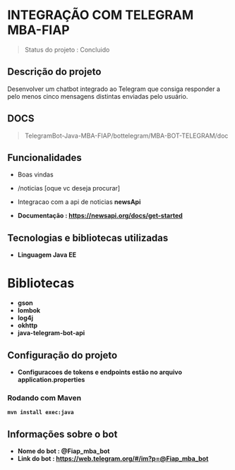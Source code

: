 # INTEGRAÇÃO COM TELEGRAM MBA-FIAP

> Status do projeto : Concluido

## Descrição do projeto 

Desenvolver um chatbot integrado ao Telegram que consiga responder a pelo menos cinco mensagens distintas enviadas pelo usuário.

## DOCS

> TelegramBot-Java-MBA-FIAP/bottelegram/MBA-BOT-TELEGRAM/doc

## Funcionalidades

- Boas vindas
- /noticias [oque vc deseja procurar]

- Integracao com a api de noticias <b>newsApi</br>
- Documentação : https://newsapi.org/docs/get-started

## Tecnologias e bibliotecas utilizadas

 - Linguagem Java EE
 
# Bibliotecas
 - gson
 - lombok
 - log4j
 - okhttp
 - java-telegram-bot-api
  
## Configuração do projeto
 - Configuracoes de tokens e endpoints estão no arquivo application.properties

### Rodando com Maven
 
    mvn install exec:java

## Informações sobre o bot

- Nome do bot : @Fiap_mba_bot
- Link do bot : https://web.telegram.org/#/im?p=@Fiap_mba_bot

